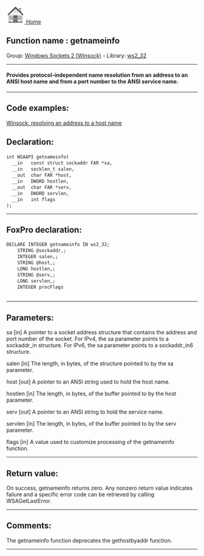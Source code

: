 [<img src="../../images/home.png"> Home ](https://github.com/VFPX/Win32API)  

## Function name : getnameinfo
Group: [Windows Sockets 2 (Winsock)](../../functions_group.md#Windows_Sockets_2_(Winsock))  -  Library: [ws2_32](../../../libraries.md#ws2_32)  
***  


#### Provides protocol-independent name resolution from an address to an ANSI host name and from a port number to the ANSI service name.
***  


## Code examples:
[Winsock: resolving an address to a host name](../../samples/sample_570.md)  

## Declaration:
```foxpro  
int WSAAPI getnameinfo(
  __in   const struct sockaddr FAR *sa,
  __in   socklen_t salen,
  __out  char FAR *host,
  __in   DWORD hostlen,
  __out  char FAR *serv,
  __in   DWORD servlen,
  __in   int flags
);  
```  
***  


## FoxPro declaration:
```foxpro  
DECLARE INTEGER getnameinfo IN ws2_32;
	STRING @sockaddr,;
	INTEGER salen,;
	STRING @host,;
	LONG hostlen,;
	STRING @serv,;
	LONG servlen,;
	INTEGER procFlags
  
```  
***  


## Parameters:
sa [in]
A pointer to a socket address structure that contains the address and port number of the socket. For IPv4, the sa parameter points to a sockaddr_in structure. For IPv6, the sa parameter points to a sockaddr_in6 structure.

salen [in]
The length, in bytes, of the structure pointed to by the sa parameter.

host [out]
A pointer to an ANSI string used to hold the host name. 

hostlen [in]
The length, in bytes, of the buffer pointed to by the host parameter. 

serv [out]
A pointer to an ANSI string to hold the service name. 

servlen [in]
The length, in bytes, of the buffer pointed to by the serv parameter.

flags [in]
A value used to customize processing of the getnameinfo function.  
***  


## Return value:
On success, getnameinfo returns zero. Any nonzero return value indicates failure and a specific error code can be retrieved by calling WSAGetLastError.  
***  


## Comments:
The getnameinfo function deprecates the gethostbyaddr function.  
  
***  

